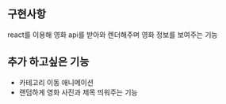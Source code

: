 ## 구현사항

react를 이용해 영화 api를 받아와 렌더해주며 영화 정보를 보여주는 기능

## 추가 하고싶은 기능
- 카테고리 이동 애니메이션
- 랜덤하게 영화 사진과 제목 띄워주는 기능
